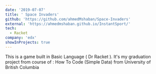 ```yaml
---
date: '2019-07-07'
title: ' Space Invaders'
github: 'https://github.com/ahmedMshaban/Space-Invaders'
external: 'https://ahmedmshaban.github.io/InstantSport/'
tech:
  - Racket 
company: 'edx'
showInProjects: true
---
```

This is a game built in Basic Language ( Dr Racket ). It's my graduation project from course of : How To Code (Simple Data) from University of British Columbia